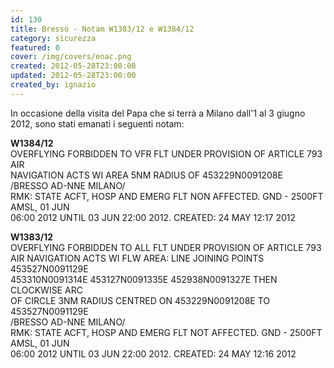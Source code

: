 ```yaml
---
id: 130
title: Bresso - Notam W1383/12 e W1384/12
category: sicurezza
featured: 0
cover: /img/covers/enac.png
created: 2012-05-28T23:00:00
updated: 2012-05-28T23:00:00
created_by: ignazio
---
```


In occasione della visita del Papa che si terrà a Milano dall'1 al 3 giugno 2012, sono stati emanati i seguenti notam:

<strong>W1384/12</strong><br>
OVERFLYING FORBIDDEN TO VFR FLT UNDER PROVISION OF ARTICLE 793 AIR<br>
NAVIGATION ACTS WI AREA 5NM RADIUS OF 453229N0091208E<br>
/BRESSO AD-NNE MILANO/<br>
RMK: STATE ACFT, HOSP AND EMERG FLT NON AFFECTED. GND - 2500FT AMSL, 01 JUN<br>
06:00 2012 UNTIL 03 JUN 22:00 2012. CREATED: 24 MAY 12:17 2012<br>

<strong>W1383/12</strong><br>
OVERFLYING FORBIDDEN TO ALL FLT UNDER PROVISION OF ARTICLE 793<br>
AIR NAVIGATION ACTS WI FLW AREA: LINE JOINING POINTS 453527N0091129E<br>
453310N0091314E 453127N0091335E 452938N0091327E THEN CLOCKWISE ARC<br>
OF CIRCLE 3NM RADIUS CENTRED ON 453229N0091208E TO 453527N0091129E<br>
/BRESSO AD-NNE MILANO/<br>
RMK: STATE ACFT, HOSP AND EMERG FLT NOT AFFECTED. GND - 2500FT AMSL, 01 JUN<br>
06:00 2012 UNTIL 03 JUN 22:00 2012. CREATED: 24 MAY 12:16 2012<br>

